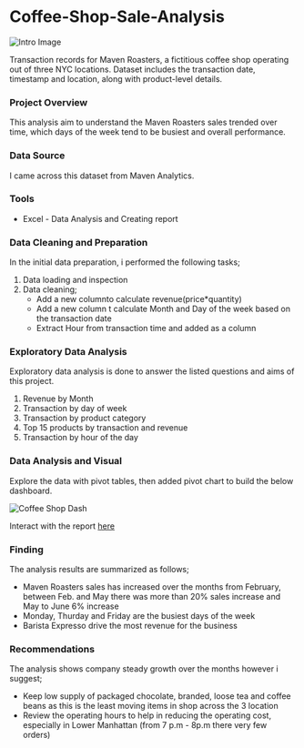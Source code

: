 # Coffee-Shop-Sale-Analysis

![Intro  Image](https://github.com/Becky-Sammy/Coffee-Shop-Sale-Analysis/assets/156953671/7891f52e-a865-4769-8610-f44f5873d795)


Transaction records for Maven Roasters, a fictitious coffee shop operating out of three NYC locations. Dataset includes the transaction date, timestamp and location, along with product-level details.

### Project Overview
This analysis aim to understand the Maven Roasters sales trended over time, which days of the week tend to be busiest and overall performance. 

### Data Source
I came across this dataset from Maven Analytics.

### Tools
- Excel - Data Analysis and Creating report

### Data Cleaning and Preparation
In the initial data preparation, i performed the following tasks;
1. Data loading and inspection
2. Data cleaning;
    - Add a new columnto calculate revenue(price*quantity)
    - Add a new column t calculate Month and Day of the week based on the transaction date
    - Extract Hour from transaction time and added as a column
  
### Exploratory Data Analysis
Exploratory data analysis is done to answer the listed questions and aims of this project.
1. Revenue by Month
2. Transaction by day of week
3. Transaction by product category
4. Top 15 products by transaction and revenue
5. Transaction by hour of the day

### Data Analysis and Visual
Explore the data with pivot tables, then added pivot chart to build the below dashboard.

![Coffee Shop Dash](https://github.com/Becky-Sammy/Coffee-Shop-Sale-Analysis/assets/156953671/8d63b317-23ef-4c3e-adf5-4115aea24eb0)


Interact with the report [here](https://1drv.ms/x/s!Arao7qmPDoxAgnqF1AbEk9ZX6CRv)

### Finding

The analysis results are summarized as follows;
- Maven Roasters sales has increased over the months from February, between Feb. and May there was more than 20% sales increase and May to June 6% increase
- Monday, Thurday and Friday are the busiest days of the week
- Barista Expresso drive the most revenue for the business
 
### Recommendations

The analysis shows company steady growth over the months however i suggest;
- Keep low supply of packaged chocolate, branded, loose tea and coffee beans as this is the least moving items in shop across the 3 location
- Review the operating hours to help in reducing the operating cost, especially in Lower Manhattan (from 7 p.m - 8p.m there very few orders)

